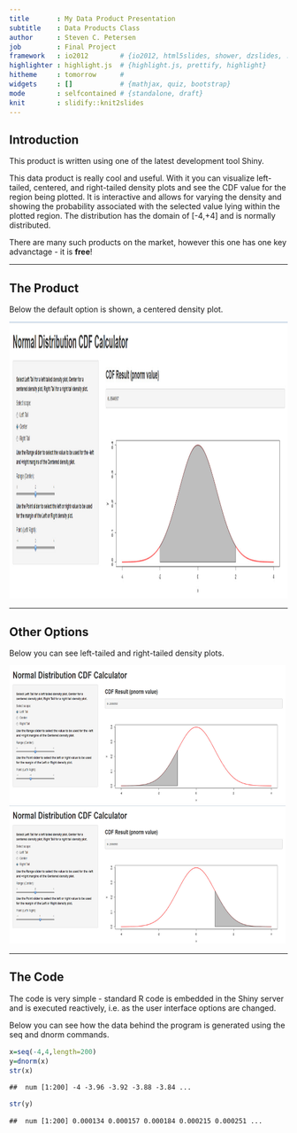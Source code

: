 ```yaml
---
title       : My Data Product Presentation
subtitle    : Data Products Class
author      : Steven C. Petersen
job         : Final Project
framework   : io2012        # {io2012, html5slides, shower, dzslides, ...}
highlighter : highlight.js  # {highlight.js, prettify, highlight}
hitheme     : tomorrow      # 
widgets     : []            # {mathjax, quiz, bootstrap}
mode        : selfcontained # {standalone, draft}
knit        : slidify::knit2slides
---
```


## Introduction

This product is written using one of the latest development tool Shiny.

This data product is really cool and useful. With it you can visualize left-tailed, centered, and right-tailed density plots and see the CDF value for the region being plotted. It is interactive and allows for varying the density and showing the probability associated with the selected value lying within the plotted region. The distribution has the domain of [-4,+4] and is normally distributed.

There are many such products on the market, however this one has one key advanctage - it is **free**!


---

## The Product
Below the default option is shown, a centered density plot.

<img src="assets/img/myproject.jpg" height="500" width="1000"/>

---

## Other Options
Below you can see left-tailed and right-tailed density plots.

<img src="assets/img/left.jpg" height="250" width="500"/>
<img src="assets/img/right.jpg" height="250" width="500"/>

---

## The Code
The code is very simple - standard R code is embedded in the Shiny server and is executed reactively, i.e. as the user interface options are changed. 

Below you can see how the data behind the program is generated using the seq and dnorm commands.


```r
x=seq(-4,4,length=200)
y=dnorm(x)
str(x)
```

```
##  num [1:200] -4 -3.96 -3.92 -3.88 -3.84 ...
```

```r
str(y)
```

```
##  num [1:200] 0.000134 0.000157 0.000184 0.000215 0.000251 ...
```
